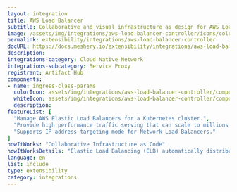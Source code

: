 ```yaml
---
layout: integration
title: AWS Load Balancer
subtitle: Collaborative and visual infrastructure as design for AWS Load Balancer
image: /assets/img/integrations/aws-load-balancer-controller/icons/color/aws-load-balancer-controller-color.svg
permalink: extensibility/integrations/aws-load-balancer-controller
docURL: https://docs.meshery.io/extensibility/integrations/aws-load-balancer-controller
description: 
integrations-category: Cloud Native Network
integrations-subcategory: Service Proxy
registrant: Artifact Hub
components: 
- name: ingress-class-params
  colorIcon: assets/img/integrations/aws-load-balancer-controller/components/ingress-class-params/icons/color/ingress-class-params-color.svg
  whiteIcon: assets/img/integrations/aws-load-balancer-controller/components/ingress-class-params/icons/white/ingress-class-params-white.svg
  description: 
featureList: [
  "Manage AWS Elastic Load Balancers for a Kubernetes cluster.",
  "Provide high performance traffic serving that can scale to millions of requests per second.",
  "Supports IP address targeting mode for Network Load Balancers."
]
howItWorks: "Collaborative Infrastructure as Code"
howItWorksDetails: "Elastic Load Balancing (ELB) automatically distributes incoming application traffic across multiple targets and virtual appliances in one or more Availability Zones (AZs)."
language: en
list: include
type: extensibility
category: integrations
---
```

